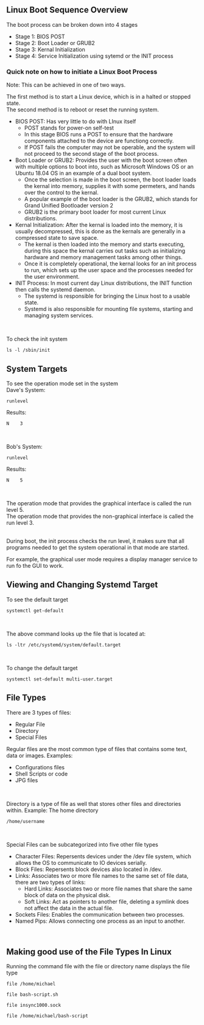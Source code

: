 ## Linux Boot Sequence Overview
The boot process can be broken down into 4 stages
- Stage 1: BIOS POST
- Stage 2: Boot Loader or GRUB2
- Stage 3: Kernal Initialization
- Stage 4: Service Initialization using sytemd or the INIT process


### Quick note on how to initiate a Linux Boot Process

Note: This can be achieved in one of two ways. <br>

The first method is to start a Linux device, which is in a halted or stopped state. <br>
The second method is to reboot or reset the running system.

- BIOS POST: Has very little to do with LInux itself
  - POST stands for power-on self-test
  - In this stage BIOS runs a POST to ensure that the hardware components attached to the device are functiong correctly.
  - If POST fails the computer may not be operable, and the system will not proceed to the second stage of the boot process.
- Boot Loader or GRUB2: Provides the user with the boot screen often with multiple options to boot into, such as Microsoft Windows OS or an Ubuntu 18.04 OS in an example of a dual boot system.
  - Once the selection is made in the boot screen, the boot loader loads the kernal into memory, supplies it with some permeters, and hands over the control to the kernal.
  - A popular example of the boot loader is the GRUB2, which stands for Grand Unified Bootloader version 2
  - GRUB2 is the primary boot loader for most current Linux distributions.
- Kernal Initialization: After the kernal is loaded into the memory, it is usually decompressed, this is done as the kernals are generally in a compressed state to save space.
  - The kernal is then loaded into the memory and starts executing, during this space the kernal carries out tasks such as initializing hardware and memory management tasks among other things.
  - Once it is completely operational, the kernal looks for an init process to run, which sets up the user space and the processes needed for the user environment.
- INIT Process: In most current day Linux distributions, the INIT function then calls the systemd daemon.
  - The systemd is responsible for bringing the Linux host to a usable state.
  - Systemd is also responsible for mounting file systems, starting and managing system services.
 
<br>

To check the init system
```
ls -l /sbin/init
```


## System Targets

To see the operation mode set in the system <br>
Dave's System:
```
runlevel
```
Results:
```
N    3
```

<br>

Bob's System:
```
runlevel
```
Results:
```
N    5
```

<br>

The operation mode that provides the graphical interface is called the run level 5. <br>
The operation mode that provides the non-graphical interface is called the run level 3. <br><br>

During boot, the init process checks the run level, it makes sure that all programs needed to get the system operational in that mode are started. <br>

For example, the graphical user mode requires a display manager service to run fo the GUI to work.


## Viewing and Changing Systemd Target
To see the default target
```
systemctl get-default
```

<br>

The above command looks up the file that is located at:
```
ls -ltr /etc/systemd/system/default.target
```

<br>

To change the default target
```
systemctl set-default multi-user.target
```


## File Types

There are 3 types of files:
- Regular File
- Directory
- Special Files

Regular files are the most common type of files that contains some text, data or images.
Examples:
- Configurations files
- Shell Scripts or code
- JPG files

<br>

Directory is a type of file as well that stores other files and directories within.
Example: The home directory
```
/home/username
```

<br>

Special Files can be subcategorized into five other file types
- Character Files: Repersents devices under the /dev file system, which allows the OS to communicate to IO devices serially.
- Block Files: Repersents block devices also located in /dev.
- Links: Associates two or more file names to the same set of file data, there are two types of links:
  - Hard Links: Associates two or more file names that share the same block of data on the physical disk.
  - Soft Links: Act as pointers to another file, deleting a symlink does not affect the data in the actual file.
- Sockets Files: Enables the communication between two processes.
- Named Pips: Allows connecting one process as an input to another.

<br>

## Making good use of the File Types In Linux
Running the command file with the file or directory name displays the file type
```
file /home/michael
```
```
file bash-script.sh
```
```
file insync1000.sock
```
```
file /home/michael/bash-script
```
